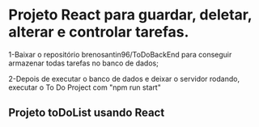 # Projeto React para guardar, deletar, alterar e controlar tarefas.

1-Baixar o repositório brenosantin96/ToDoBackEnd para conseguir armazenar todas tarefas no banco de dados; 

2-Depois de executar o banco de dados e deixar o servidor rodando, executar o To Do Project com "npm run start"

## Projeto toDoList usando React
